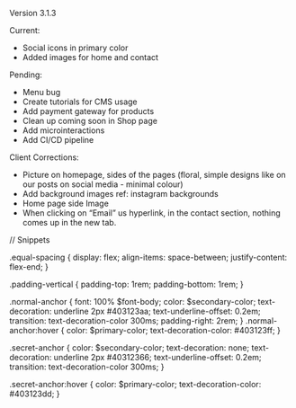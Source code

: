 Version 3.1.3

Current:

- Social icons in primary color
- Added images for home and contact

Pending:

- Menu bug
- Create tutorials for CMS usage
- Add payment gateway for products
- Clean up coming soon in Shop page
- Add microinteractions
- Add CI/CD pipeline

Client Corrections:

- Picture on homepage, sides of the pages (floral, simple designs like on our posts on social media - minimal colour)
- Add background images ref: instagram backgrounds
- Home page side Image
- When clicking on “Email” us hyperlink, in the contact section, nothing comes up in the new tab.

// Snippets

.equal-spacing {
display: flex;
align-items: space-between;
justify-content: flex-end;
}

.padding-vertical {
padding-top: 1rem;
padding-bottom: 1rem;
}

.normal-anchor {
font: 100% $font-body;
color: $secondary-color;
text-decoration: underline 2px #403123aa;
text-underline-offset: 0.2em;
transition: text-decoration-color 300ms;
padding-right: 2rem;
}
.normal-anchor:hover {
color: $primary-color;
text-decoration-color: #403123ff;
}

.secret-anchor {
color: $secondary-color;
text-decoration: none;
text-decoration: underline 2px #40312366;
text-underline-offset: 0.2em;
transition: text-decoration-color 300ms;
}

.secret-anchor:hover {
color: $primary-color;
text-decoration-color: #403123dd;
}
